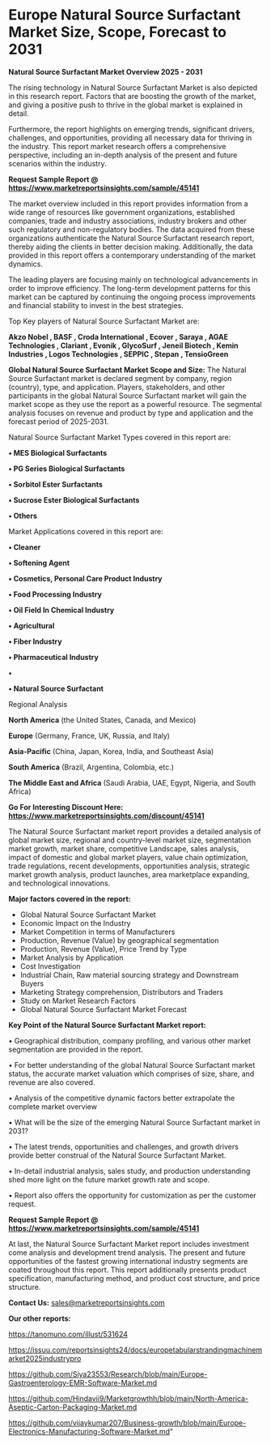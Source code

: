 # Europe Natural Source Surfactant Market Size, Scope, Forecast to 2031

<Strong> Natural Source Surfactant Market Overview 2025 - 2031</strong>

The rising technology in Natural Source Surfactant Market is also depicted in this research report. Factors that are boosting the growth of the market, and giving a positive push to thrive in the global market is explained in detail.

Furthermore, the report highlights on emerging trends, significant drivers, challenges, and opportunities, providing all necessary data for thriving in the industry. This report market research offers a comprehensive perspective, including an in-depth analysis of the present and future scenarios within the industry.

<strong>Request Sample Report @ <a href=https://www.marketreportsinsights.com/sample/45141>https://www.marketreportsinsights.com/sample/45141</a></strong>

The market overview included in this report provides information from a wide range of resources like government organizations, established companies, trade and industry associations, industry brokers and other such regulatory and non-regulatory bodies. The data acquired from these organizations authenticate the Natural Source Surfactant research report, thereby aiding the clients in better decision making. Additionally, the data provided in this report offers a contemporary understanding of the market dynamics.

The leading players are focusing mainly on technological advancements in order to improve efficiency. The long-term development patterns for this market can be captured by continuing the ongoing process improvements and financial stability to invest in the best strategies.

Top Key players of Natural Source Surfactant Market are:

<strong>Akzo Nobel , BASF , Croda International , Ecover , Saraya , AGAE Technologies , Clariant , Evonik , GlycoSurf , Jeneil Biotech , Kemin Industries , Logos Technologies , SEPPIC , Stepan , TensioGreen </strong>

<strong><b>Global Natural Source Surfactant Market Scope and Size:</b></strong>
The Natural Source Surfactant market is declared segment by company, region (country), type, and application. Players, stakeholders, and other participants in the global Natural Source Surfactant market will gain the market scope as they use the report as a powerful resource. The segmental analysis focuses on revenue and product by type and application and the forecast period of 2025-2031.

Natural Source Surfactant Market Types covered in this report are:

<strong>•  MES Biological Surfactants 

•  PG Series Biological Surfactants 

•  Sorbitol Ester Surfactants 

•  Sucrose Ester Biological Surfactants 

•  Others</strong>

Market Applications covered in this report are:

<strong>•  Cleaner 

•  Softening Agent 

•  Cosmetics, Personal Care Product Industry 

•  Food Processing Industry 

•  Oil Field In Chemical Industry 

•  Agricultural 

•  Fiber Industry 

•  Pharmaceutical Industry

•  

•  Natural Source Surfactant</strong> 

Regional Analysis

<strong>North America</strong> (the United States, Canada, and Mexico)

<strong>Europe</strong> (Germany, France, UK, Russia, and Italy)

<strong>Asia-Pacific</strong> (China, Japan, Korea, India, and Southeast Asia)

<strong>South America</strong> (Brazil, Argentina, Colombia, etc.)

<strong>The Middle East and Africa</strong> (Saudi Arabia, UAE, Egypt, Nigeria, and South Africa)

<strong>Go For Interesting Discount Here: <a href=https://www.marketreportsinsights.com/discount/45141>https://www.marketreportsinsights.com/discount/45141</a></strong>

The Natural Source Surfactant market report provides a detailed analysis of global market size, regional and country-level market size, segmentation market growth, market share, competitive Landscape, sales analysis, impact of domestic and global market players, value chain optimization, trade regulations, recent developments, opportunities analysis, strategic market growth analysis, product launches, area marketplace expanding, and technological innovations.

<strong><b>Major factors covered in the report:</b></strong>
<ul>
  <li>Global Natural Source Surfactant Market </li>
  <li>Economic Impact on the Industry</li>
  <li>Market Competition in terms of Manufacturers</li>
  <li>Production, Revenue (Value) by geographical segmentation</li>
  <li>Production, Revenue (Value), Price Trend by Type</li>
  <li>Market Analysis by Application</li>
  <li>Cost Investigation</li>
  <li>Industrial Chain, Raw material sourcing strategy and Downstream Buyers</li>
  <li>Marketing Strategy comprehension, Distributors and Traders</li>
  <li>Study on Market Research Factors</li>
  <li>Global Natural Source Surfactant Market Forecast</li>
</ul>

<strong><b>Key Point of the Natural Source Surfactant Market report:</b></strong>

• Geographical distribution, company profiling, and various other market segmentation are provided in the report.

• For better understanding of the global Natural Source Surfactant market status, the accurate market valuation which comprises of size, share, and revenue are also covered.

• Analysis of the competitive dynamic factors better extrapolate the complete market overview

• What will be the size of the emerging Natural Source Surfactant market in 2031?

• The latest trends, opportunities and challenges, and growth drivers provide better construal of the Natural Source Surfactant Market.

• In-detail industrial analysis, sales study, and production understanding shed more light on the future market growth rate and scope.

• Report also offers the opportunity for customization as per the customer request.

<strong>Request Sample Report @ <a href=https://www.marketreportsinsights.com/sample/45141>https://www.marketreportsinsights.com/sample/45141</a></strong>

At last, the Natural Source Surfactant Market report includes investment come analysis and development trend analysis. The present and future opportunities of the fastest growing international industry segments are coated throughout this report. This report additionally presents product specification, manufacturing method, and product cost structure, and price structure.

<strong>Contact Us:</strong>
sales@marketreportsinsights.com

<strong>Our other reports:</strong>

<a href=https://tanomuno.com/illust/531624>https://tanomuno.com/illust/531624</a>

<a href=https://issuu.com/reportsinsights24/docs/europetabularstrandingmachinemarket2025industrypro>https://issuu.com/reportsinsights24/docs/europetabularstrandingmachinemarket2025industrypro</a>

<a href=https://github.com/Siya23553/Research/blob/main/Europe-Gastroenterology-EMR-Software-Market.md>https://github.com/Siya23553/Research/blob/main/Europe-Gastroenterology-EMR-Software-Market.md</a>

<a href=https://github.com/Hindavii9/Marketgrowthh/blob/main/North-America-Aseptic-Carton-Packaging-Market.md>https://github.com/Hindavii9/Marketgrowthh/blob/main/North-America-Aseptic-Carton-Packaging-Market.md</a>

<a href=https://github.com/vijaykumar207/Business-growth/blob/main/Europe-Electronics-Manufacturing-Software-Market.md>https://github.com/vijaykumar207/Business-growth/blob/main/Europe-Electronics-Manufacturing-Software-Market.md</a>"
